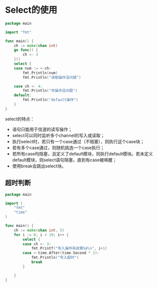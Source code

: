 # Select的使用

```go
package main

import "fmt"

func main() {
	ch := make(chan int)
	go func() {
		ch <- 3
	}()
	select {
	case num := <-ch:
		fmt.Println(num)
		fmt.Println("读取操作没问题")

	case ch <- 4:
		fmt.Println("写操作没问题")
	default:
		fmt.Println("default操作")
	}
}
```

select的特点：

+ 语句只能用于信道的读写操作；
+ select可以同时监听多个channel的写入或读取；
+ 执行select时，若只有一个case通过（不阻塞），则执行这个case块；
+ 若有多个case通过，则随机挑选一个case执行；
+ 若所有case均阻塞，且定义了default模块，则执行default模块。若未定义default模块，则select语句阻塞，直到有case被唤醒；
+ 使用break会跳出select块。



## 超时判断

```go 
package main

import (
	"fmt"
	"time"
)

func main() {
	ch := make(chan int, 5)
	for i := 0; i < 10; i++ {
		select {
		case ch <- 3:
			fmt.Printf("写入操作系统第%d\n", i+1)
		case <-time.After(time.Second * 2):
			fmt.Println("写入超时")
			break
		}

	}
}

```

